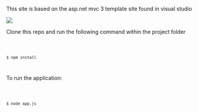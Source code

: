 <p>This site is based on the asp.net mvc 3 template site found in visual studio

<p>
    <img src="https://raw.github.com/paulallies/expressjsintro/master/tutorial/MovieList.png" />
</p>

<p>
    Clone this repo and run the following command within the project folder
</p>

<code>

    $ npm install
    
</code>

<p>
    To run the application:
</p>

<code>

    $ node app.js
    
</code>
